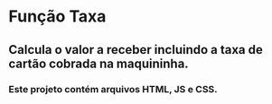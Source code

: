 <h1> Função Taxa </h1>

<h2>Calcula o valor a receber incluindo a taxa de cartão cobrada na maquininha.</h2>

<h3>Este projeto contém arquivos HTML, JS e CSS.</h3>
